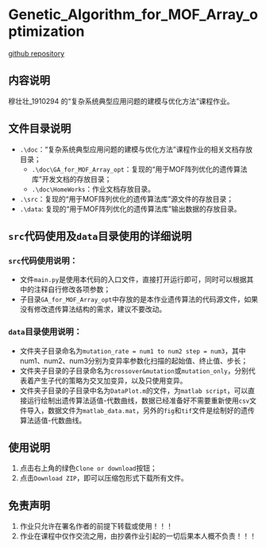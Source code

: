 # Genetic_Algorithm_for_MOF_Array_optimization
[github repository](https://github.com/ForestMrVince/Genetic_Algorithm_for_MOF_Array_optimization)
## 内容说明
穆壮壮_1910294 的“复杂系统典型应用问题的建模与优化方法”课程作业。
## 文件目录说明
- `.\doc`：“复杂系统典型应用问题的建模与优化方法”课程作业的相关文档存放目录；
    - `.\doc\GA_for_MOF_Array_opt`：复现的“用于MOF阵列优化的遗传算法库”开发文档的存放目录；
    - `.\doc\HomeWorks`：作业文档存放目录。
- `.\src`：复现的“用于MOF阵列优化的遗传算法库”源文件的存放目录；
- `.\data`: 复现的“用于MOF阵列优化的遗传算法库”输出数据的存放目录。

## `src`代码使用及`data`目录使用的详细说明

### `src`代码使用说明：
- 文件`main.py`是使用本代码的入口文件，直接打开运行即可，同时可以根据其中的注释自行修改各项参数；
- 子目录`GA_for_MOF_Array_opt`中存放的是本作业遗传算法的代码源文件，如果没有修改遗传算法结构的需求，建议不要改动。

### `data`目录使用说明：
- 文件夹子目录命名为`mutation_rate = num1 to num2 step = num3`，其中num1、num2、num3分别为变异率参数化扫描的起始值、终止值、步长；
- 文件夹子目录的子目录命名为`crossover&mutation`或`mutation_only`，分别代表着产生子代的策略为交叉加变异，以及只使用变异。
- 文件夹子目录的子目录中名为`DataPlot.m`的文件，为`matlab script`，可以直接运行绘制出遗传算法适值-代数曲线，数据已经准备好不需要重新使用`csv`文件导入，数据文件为`matlab_data.mat`，另外的`fig`和`tif`文件是绘制好的遗传算法适值-代数曲线。

## 使用说明
1. 点击右上角的绿色`Clone or download`按钮；
2. 点击`Download ZIP`，即可以压缩包形式下载所有文件。

## 免责声明
1. 作业只允许在署名作者的前提下转载或使用！！！
2. 作业在课程中仅作交流之用，由抄袭作业引起的一切后果本人概不负责！！！

